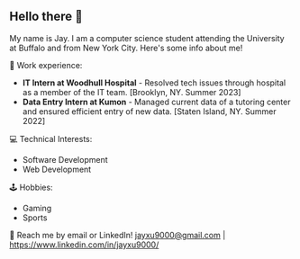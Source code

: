## **Hello there 👋** ##

My name is Jay. I am a computer science student attending the University at Buffalo and from New York City. Here's some info about me!

💼 Work experience:

* **IT Intern at Woodhull Hospital** - Resolved tech issues through hospital as a member of the IT team. [Brooklyn, NY. Summer 2023]
* **Data Entry Intern at Kumon** - Managed current data of a tutoring center and ensured efficient entry of new data. [Staten Island, NY. Summer 2022]

💻 Technical Interests:
* Software Development
* Web Development

🕹️ Hobbies:
* Gaming
* Sports

💬 Reach me by email or LinkedIn! jayxu9000@gmail.com | https://www.linkedin.com/in/jayxu9000/
